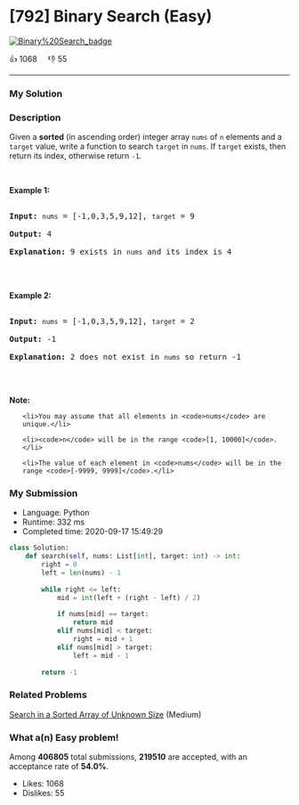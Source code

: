 # [792] Binary Search (Easy)

[![Binary%20Search_badge](https://img.shields.io/badge/topic-Binary%20Search-green.svg)](https://leetcode.com/problems/binary-search/) 

:+1: 1068 &nbsp; &nbsp; :thumbsdown: 55

---

### My Solution


### Description
<p>Given a <strong>sorted</strong> (in ascending order) integer array <code>nums</code> of <code>n</code> elements and a <code>target</code> value, write a function to search <code>target</code> in <code>nums</code>. If <code>target</code> exists, then return its index, otherwise return <code>-1</code>.</p>

<p><br />
<strong>Example 1:</strong></p>

<pre>
<strong>Input:</strong> <code>nums</code> = [-1,0,3,5,9,12], <code>target</code> = 9
<strong>Output:</strong> 4
<strong>Explanation:</strong> 9 exists in <code>nums</code> and its index is 4

</pre>

<p><strong>Example 2:</strong></p>

<pre>
<strong>Input:</strong> <code>nums</code> = [-1,0,3,5,9,12], <code>target</code> = 2
<strong>Output:</strong> -1
<strong>Explanation:</strong> 2 does not exist in <code>nums</code> so return -1
</pre>

<p>&nbsp;</p>

<p><strong>Note:</strong></p>

<ol>
	<li>You may assume that all elements in <code>nums</code> are unique.</li>
	<li><code>n</code> will be in the range <code>[1, 10000]</code>.</li>
	<li>The value of each element in <code>nums</code> will be in the range <code>[-9999, 9999]</code>.</li>
</ol>



### My Submission

- Language: Python
- Runtime: 332 ms
- Completed time: 2020-09-17 15:49:29

```Python
class Solution:
    def search(self, nums: List[int], target: int) -> int:
        right = 0
        left = len(nums) - 1
        
        while right <= left:
            mid = int(left + (right - left) / 2)
            
            if nums[mid] == target:
                return mid
            elif nums[mid] < target:
                right = mid + 1
            elif nums[mid] > target:
                left = mid - 1
            
        return -1
```


### Related Problems
[Search in a Sorted Array of Unknown Size](https://leetcode.com/problems/search-in-a-sorted-array-of-unknown-size/) (Medium) <br>



### What a(n) Easy problem!
Among **406805** total submissions, **219510** are accepted, with an acceptance rate of **54.0%**. <br>

- Likes: 1068
- Dislikes: 55

